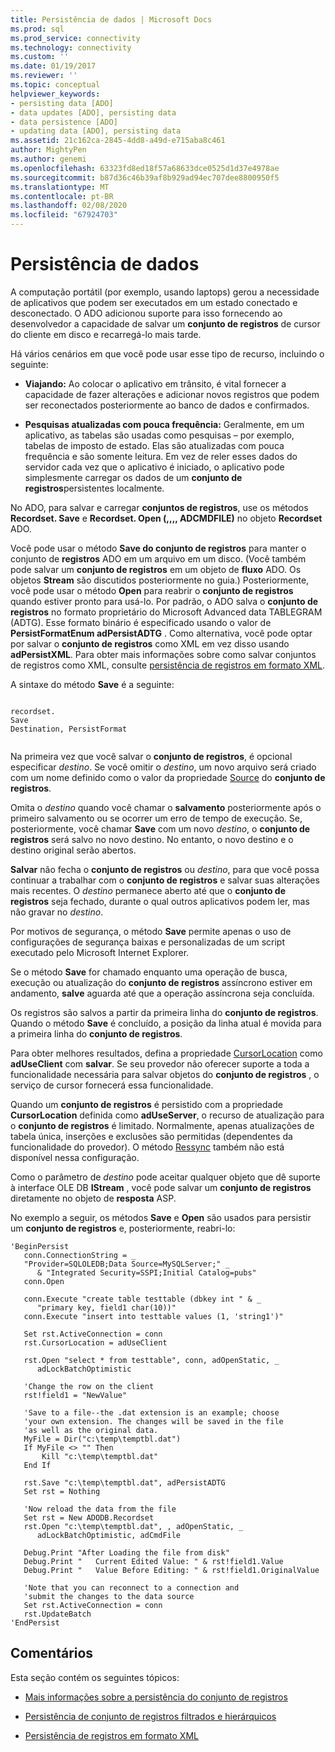 ```yaml
---
title: Persistência de dados | Microsoft Docs
ms.prod: sql
ms.prod_service: connectivity
ms.technology: connectivity
ms.custom: ''
ms.date: 01/19/2017
ms.reviewer: ''
ms.topic: conceptual
helpviewer_keywords:
- persisting data [ADO]
- data updates [ADO], persisting data
- data persistence [ADO]
- updating data [ADO], persisting data
ms.assetid: 21c162ca-2845-4dd8-a49d-e715aba8c461
author: MightyPen
ms.author: genemi
ms.openlocfilehash: 63323fd8ed18f57a68633dce0525d1d37e4978ae
ms.sourcegitcommit: b87d36c46b39af8b929ad94ec707dee8800950f5
ms.translationtype: MT
ms.contentlocale: pt-BR
ms.lasthandoff: 02/08/2020
ms.locfileid: "67924703"
---
```

# <a name="persisting-data"></a>Persistência de dados
A computação portátil (por exemplo, usando laptops) gerou a necessidade de aplicativos que podem ser executados em um estado conectado e desconectado. O ADO adicionou suporte para isso fornecendo ao desenvolvedor a capacidade de salvar um **conjunto de registros** de cursor do cliente em disco e recarregá-lo mais tarde.  
  
 Há vários cenários em que você pode usar esse tipo de recurso, incluindo o seguinte:  
  
-   **Viajando:** Ao colocar o aplicativo em trânsito, é vital fornecer a capacidade de fazer alterações e adicionar novos registros que podem ser reconectados posteriormente ao banco de dados e confirmados.  
  
-   **Pesquisas atualizadas com pouca frequência:** Geralmente, em um aplicativo, as tabelas são usadas como pesquisas – por exemplo, tabelas de imposto de estado. Elas são atualizadas com pouca frequência e são somente leitura. Em vez de reler esses dados do servidor cada vez que o aplicativo é iniciado, o aplicativo pode simplesmente carregar os dados de um **conjunto de registros**persistentes localmente.  
  
 No ADO, para salvar e carregar **conjuntos de registros**, use os métodos **Recordset. Save** e **Recordset. Open (,,,, ADCMDFILE)** no objeto **Recordset** ADO.  
  
 Você pode usar o método **Save do conjunto de registros** para manter o conjunto de **registros** ADO em um arquivo em um disco. (Você também pode salvar um **conjunto de registros** em um objeto de **fluxo** ADO. Os objetos **Stream** são discutidos posteriormente no guia.) Posteriormente, você pode usar o método **Open** para reabrir o **conjunto de registros** quando estiver pronto para usá-lo. Por padrão, o ADO salva o **conjunto de registros** no formato proprietário do Microsoft Advanced data TABLEGRAM (ADTG). Esse formato binário é especificado usando o valor de **PersistFormatEnum adPersistADTG** . Como alternativa, você pode optar por salvar o **conjunto de registros** como XML em vez disso usando **adPersistXML**. Para obter mais informações sobre como salvar conjuntos de registros como XML, consulte [persistência de registros em formato XML](../../../ado/guide/data/persisting-records-in-xml-format.md).  
  
 A sintaxe do método **Save** é a seguinte:  
  
```  
  
recordset.  
Save  
Destination, PersistFormat  
  
```  
  
 Na primeira vez que você salvar o **conjunto de registros**, é opcional especificar *destino*. Se você omitir o *destino*, um novo arquivo será criado com um nome definido como o valor da propriedade [Source](../../../ado/reference/ado-api/source-property-ado-recordset.md) do **conjunto de registros**.  
  
 Omita o *destino* quando você chamar o **salvamento** posteriormente após o primeiro salvamento ou se ocorrer um erro de tempo de execução. Se, posteriormente, você chamar **Save** com um novo *destino*, o **conjunto de registros** será salvo no novo destino. No entanto, o novo destino e o destino original serão abertos.  
  
 **Salvar** não fecha o **conjunto de registros** ou *destino*, para que você possa continuar a trabalhar com o **conjunto de registros** e salvar suas alterações mais recentes. O *destino* permanece aberto até que o **conjunto de registros** seja fechado, durante o qual outros aplicativos podem ler, mas não gravar no *destino*.  
  
 Por motivos de segurança, o método **Save** permite apenas o uso de configurações de segurança baixas e personalizadas de um script executado pelo Microsoft Internet Explorer.  
  
 Se o método **Save** for chamado enquanto uma operação de busca, execução ou atualização do **conjunto de registros** assíncrono estiver em andamento, **salve** aguarda até que a operação assíncrona seja concluída.  
  
 Os registros são salvos a partir da primeira linha do **conjunto de registros**. Quando o método **Save** é concluído, a posição da linha atual é movida para a primeira linha do **conjunto de registros**.  
  
 Para obter melhores resultados, defina a propriedade [CursorLocation](../../../ado/reference/ado-api/cursorlocation-property-ado.md) como **adUseClient** com **salvar**. Se seu provedor não oferecer suporte a toda a funcionalidade necessária para salvar objetos do **conjunto de registros** , o serviço de cursor fornecerá essa funcionalidade.  
  
 Quando um **conjunto de registros** é persistido com a propriedade **CursorLocation** definida como **adUseServer**, o recurso de atualização para o **conjunto de registros** é limitado. Normalmente, apenas atualizações de tabela única, inserções e exclusões são permitidas (dependentes da funcionalidade do provedor). O método [Ressync](../../../ado/reference/ado-api/resync-method.md) também não está disponível nessa configuração.  
  
 Como o parâmetro de *destino* pode aceitar qualquer objeto que dê suporte à interface OLE DB **IStream** , você pode salvar um **conjunto de registros** diretamente no objeto de **resposta** ASP.  
  
 No exemplo a seguir, os métodos **Save** e **Open** são usados para persistir um **conjunto de registros** e, posteriormente, reabri-lo:  
  
```  
'BeginPersist  
   conn.ConnectionString = _  
   "Provider=SQLOLEDB;Data Source=MySQLServer;" _  
      & "Integrated Security=SSPI;Initial Catalog=pubs"  
   conn.Open  
  
   conn.Execute "create table testtable (dbkey int " & _  
      "primary key, field1 char(10))"  
   conn.Execute "insert into testtable values (1, 'string1')"  
  
   Set rst.ActiveConnection = conn  
   rst.CursorLocation = adUseClient  
  
   rst.Open "select * from testtable", conn, adOpenStatic, _  
      adLockBatchOptimistic  
  
   'Change the row on the client  
   rst!field1 = "NewValue"  
  
   'Save to a file--the .dat extension is an example; choose  
   'your own extension. The changes will be saved in the file  
   'as well as the original data.  
   MyFile = Dir("c:\temp\temptbl.dat")  
   If MyFile <> "" Then  
       Kill "c:\temp\temptbl.dat"  
   End If  
  
   rst.Save "c:\temp\temptbl.dat", adPersistADTG  
   Set rst = Nothing  
  
   'Now reload the data from the file  
   Set rst = New ADODB.Recordset  
   rst.Open "c:\temp\temptbl.dat", , adOpenStatic, _  
      adLockBatchOptimistic, adCmdFile  
  
   Debug.Print "After Loading the file from disk"  
   Debug.Print "   Current Edited Value: " & rst!field1.Value  
   Debug.Print "   Value Before Editing: " & rst!field1.OriginalValue  
  
   'Note that you can reconnect to a connection and  
   'submit the changes to the data source  
   Set rst.ActiveConnection = conn  
   rst.UpdateBatch  
'EndPersist  
```  
  
## <a name="remarks"></a>Comentários  
 Esta seção contém os seguintes tópicos:  
  
-   [Mais informações sobre a persistência do conjunto de registros](../../../ado/guide/data/more-about-recordset-persistence.md)  
  
-   [Persistência de conjunto de registros filtrados e hierárquicos](../../../ado/guide/data/persisting-filtered-and-hierarchical-recordsets.md)  
  
-   [Persistência de registros em formato XML](../../../ado/guide/data/persisting-records-in-xml-format.md)
